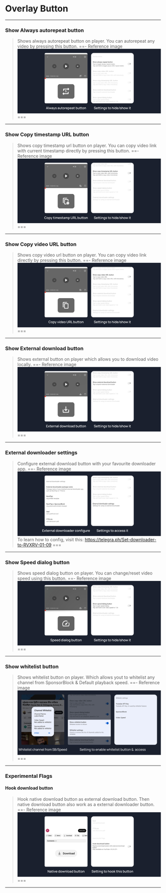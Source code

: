 # Overlay Button
---
### Show Always autorepeat button
>Shows always autorepeat button on player. You can autorepeat any video by pressing this button.
==- Reference image
![](/assets/youtube/overlay-button/always-autorepeat-button.jpg)
===
---
### Show Copy timestamp URL button
>Shows copy timestamp url button on player. You can copy video link with current timestamp directly by pressing this button.
==- Reference image
![](/assets/youtube/overlay-button/copy-timestamp-url-button.jpg)
===
---
### Show Copy video URL button
>Shows copy video url button on player. You can copy video link directly by pressing this button.
==- Reference image
![](/assets/youtube/overlay-button/copy-video-url-button.jpg)
===
---
### Show External download button
>Shows external button on player which allows you to download video locally.
==- Reference image
![](/assets/youtube/overlay-button/external-download-button.jpg)
===
---
### External downloader settings
>Configure external download button with your favourite downloader app.
==- Reference image
![](/assets/youtube/overlay-button/external-download-configure.jpg)
To learn how to config, visit this: https://telegra.ph/Set-downloader-to-RVXRV-01-09
===
---
### Show Speed dialog button
>Shows speed dialog button on player. You can change/reset video speed using this button.
==- Reference image
![](/assets/youtube/overlay-button/speed-dialog-button.jpg)
===
---
### Show whitelist button
>Shows whitelist button on player. Which allows yout to whitelist any channel from SponsorBlock & Default playback speed.
==- Reference image
![](/assets/youtube/overlay-button/show-whitelist-button.jpg)
===
---
### Experimental Flags

#### Hook download button
>Hook native download button as external download button. Then native download button also work as a external downloader button.
==- Reference image
![](/assets/youtube/overlay-button/hook-download-button.jpg)
===
---
